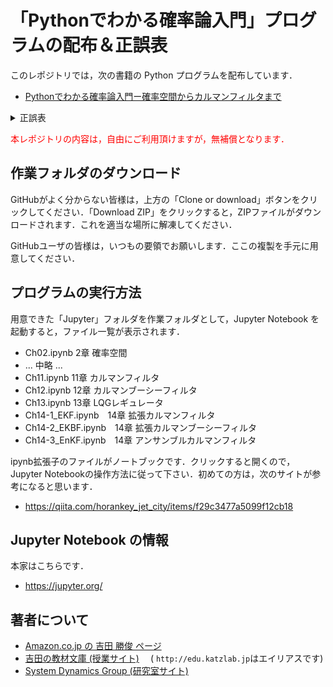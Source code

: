 # 「Pythonでわかる確率論入門」プログラムの配布＆正誤表

このレポジトリでは，次の書籍の Python プログラムを配布しています．

* [Pythonでわかる確率論入門ー確率空間からカルマンフィルタまで](https://www.amazon.co.jp/gp/product/B07XZ37TVS/ref=as_li_tl?ie=UTF8&camp=247&creative=1211&creativeASIN=B07XZ37TVS&linkCode=as2&tag=kanetowa-22&linkId=4b6d3e7fca2552ce00bd910018f9cb61)
<details><summary>正誤表</summary>
POD版(近日出版)に誤植があれば，こちらに掲載します．<br/>
Kindle版については，POD版と同じ正誤表で対応するか考え中です．書籍データの更新は簡単なのですが，すでに購入された方の書籍データは，著者の申請が通らないと更新されないようなのです．この申請がどの程度通りやすいものなのか，やってみないと分からないところがあります．
</details>

<!--  * 正誤表　※POD版の誤植が判明した時点で公開します．-->

<font color="red"> 本レポジトリの内容は，自由にご利用頂けますが，無補償となります．</font>

## 作業フォルダのダウンロード

GitHubがよく分からない皆様は，上方の「Clone or download」ボタンをクリックしてください．「Download ZIP」をクリックすると，ZIPファイルがダウンロードされます．これを適当な場所に解凍してください．

GitHubユーザの皆様は，いつもの要領でお願いします．ここの複製を手元に用意してください．

## プログラムの実行方法

用意できた「Jupyter」フォルダを作業フォルダとして，Jupyter Notebook を起動すると，ファイル一覧が表示されます．

* Ch02.ipynb 2章 確率空間
* ... 中略 ...
* Ch11.ipynb 11章 カルマンフィルタ
* Ch12.ipynb 12章 カルマンブーシーフィルタ
* Ch13.ipynb 13章 LQGレギュレータ
* Ch14-1_EKF.ipynb　14章 拡張カルマンフィルタ
* Ch14-2_EKBF.ipynb　14章 拡張カルマンブーシーフィルタ
* Ch14-3_EnKF.ipynb　14章 アンサンブルカルマンフィルタ

ipynb拡張子のファイルがノートブックです．クリックすると開くので，Jupyter Notebookの操作方法に従って下さい．初めての方は，次のサイトが参考になると思います．

* https://qiita.com/horankey_jet_city/items/f29c3477a5099f12cb18

## Jupyter Notebook の情報

本家はこちらです．

* https://jupyter.org/

## 著者について

* [Amazon.co.jp の 吉田 勝俊 ページ](https://www.amazon.co.jp/-/e/B004LU422W)
* [吉田の教材文庫 (授業サイト)](https://ktysd.github.io) 　( `http://edu.katzlab.jp`はエイリアスです)
* [System Dynamics Group (研究室サイト)](http://www.katzlab.jp)




